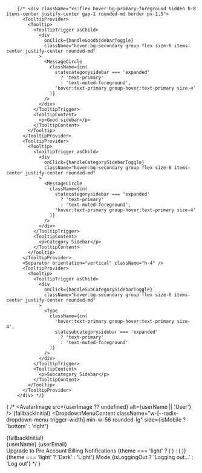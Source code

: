 
        {/* <div className="xs:flex hover:bg-primary-foreground hidden h-8 items-center justify-center gap-1 rounded-md border px-1.5">
          <TooltipProvider>
            <Tooltip>
              <TooltipTrigger asChild>
                <div
                  onClick={handleGoodSidebarToggle}
                  className="hover:bg-secondary group flex size-6 items-center justify-center rounded-md"
                >
                  <MessageCircle
                    className={cn(
                      statecategorysidebar === 'expanded'
                        ? 'text-primary'
                        : 'text-muted-foreground',
                      'hover:text-primary group-hover:text-primary size-4'
                    )}
                  />
                </div>
              </TooltipTrigger>
              <TooltipContent>
                <p>Good sidebar</p>
              </TooltipContent>
            </Tooltip>
          </TooltipProvider>
          <TooltipProvider>
            <Tooltip>
              <TooltipTrigger asChild>
                <div
                  onClick={handleCategorySidebarToggle}
                  className="hover:bg-secondary group flex size-6 items-center justify-center rounded-md"
                >
                  <MessageCircle
                    className={cn(
                      statecategorysidebar === 'expanded'
                        ? 'text-primary'
                        : 'text-muted-foreground',
                      'hover:text-primary group-hover:text-primary size-4'
                    )}
                  />
                </div>
              </TooltipTrigger>
              <TooltipContent>
                <p>Category Sidebar</p>
              </TooltipContent>
            </Tooltip>
          </TooltipProvider>
          <Separator orientation="vertical" className="h-4" />
          <TooltipProvider>
            <Tooltip>
              <TooltipTrigger asChild>
                <div
                  onClick={handleSubCategorySidebarToggle}
                  className="hover:bg-secondary group flex size-6 items-center justify-center rounded-md"
                >
                  <Type
                    className={cn(
                      'hover:text-primary group-hover:text-primary size-4',
                      statesubcategorysidebar === 'expanded'
                        ? 'text-primary'
                        : 'text-muted-foreground'
                    )}
                  />
                </div>
              </TooltipTrigger>
              <TooltipContent>
                <p>Subcategory Sidebar</p>
              </TooltipContent>
            </Tooltip>
          </TooltipProvider>
        </div> */}

{
  /* <DropdownMenu>
<DropdownMenuTrigger asChild>
  <Avatar className="!ml-1 size-8 cursor-pointer rounded-lg">
    <AvatarImage src={userImage ?? undefined} alt={userName || 'User'} />
    <AvatarFallback className="rounded-lg">{fallbackInitial}</AvatarFallback>
  </Avatar>
</DropdownMenuTrigger>
<DropdownMenuContent
  className="w-[--radix-dropdown-menu-trigger-width] min-w-56 rounded-lg"
  side={isMobile ? 'bottom' : 'right'}
>
  <DropdownMenuLabel className="p-0 font-normal">
    <div className="flex items-center gap-2 px-1 py-1.5 text-left text-sm">
      <Avatar className="size-8 rounded-lg">
        <AvatarImage src={userImage ?? undefined} alt={userName || 'User'} />
        <AvatarFallback className="rounded-lg">{fallbackInitial}</AvatarFallback>
      </Avatar>
      <div className="grid flex-1 text-left text-sm leading-tight">
        <span className="truncate text-sm font-semibold">{userName}</span>
        <span className="truncate text-xs">{userEmail}</span>
      </div>
    </div>
  </DropdownMenuLabel>
  <DropdownMenuSeparator />
  <DropdownMenuGroup>
    <DropdownMenuItem>
      <Sparkles className="mr-2 size-4" />
      Upgrade to Pro
    </DropdownMenuItem>
  </DropdownMenuGroup>
  <DropdownMenuSeparator />
  <DropdownMenuGroup>
    <DropdownMenuItem>
      <BadgeCheck className="mr-2 size-4" />
      Account
    </DropdownMenuItem>
    <DropdownMenuItem>
      <CreditCard className="mr-2 size-4" />
      Billing
    </DropdownMenuItem>
    <DropdownMenuItem>
      <Bell className="mr-2 size-4" />
      Notifications
    </DropdownMenuItem>
  </DropdownMenuGroup>
  <DropdownMenuSeparator />
  <DropdownMenuItem onClick={toggleTheme}>
    {theme === 'light' ? (
      <MoonIcon className="mr-2 size-4" />
    ) : (
      <SunIcon className="mr-2 size-4" />
    )}
    {theme === 'light' ? 'Dark' : 'Light'} Mode
  </DropdownMenuItem>
  <DropdownMenuItem onClick={handleLogout} disabled={isLoggingOut}>
    <LogOut className="mr-2 size-4" />
    {isLoggingOut ? 'Logging out...' : 'Log out'}
  </DropdownMenuItem>
</DropdownMenuContent>
</DropdownMenu> */
}
